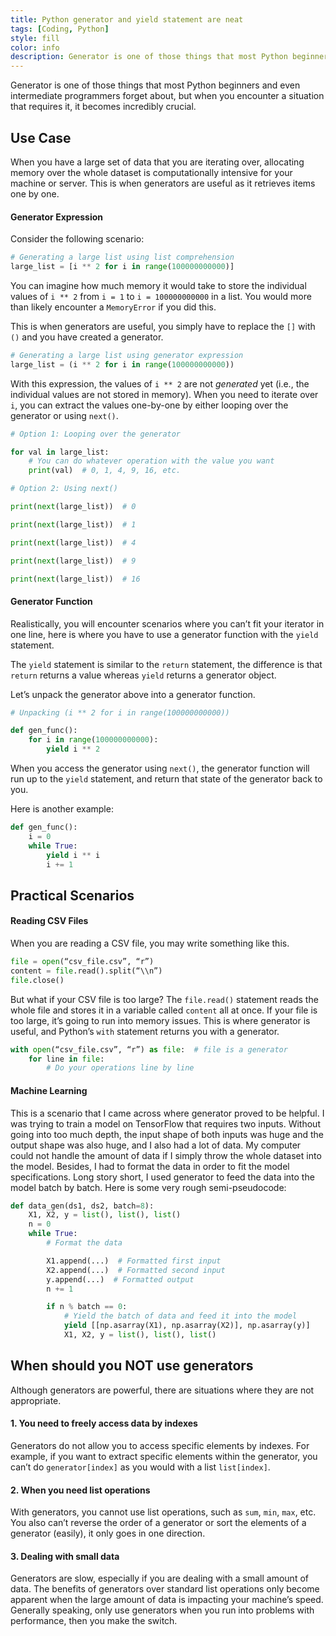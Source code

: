 ```yaml
---
title: Python generator and yield statement are neat
tags: [Coding, Python]
style: fill
color: info
description: Generator is one of those things that most Python beginners and even intermediate programmers forget about, but when you encounter a situation that requires it, it becomes incredibly crucial.
---
```


Generator is one of those things that most Python beginners and even intermediate programmers forget about, but when you encounter a situation that requires it, it becomes incredibly crucial.

## Use Case
When you have a large set of data that you are iterating over, allocating memory over the whole dataset is computationally intensive for your machine or server. This is when generators are useful as it retrieves items one by one.

#### Generator Expression
Consider the following scenario:

```python
# Generating a large list using list comprehension
large_list = [i ** 2 for i in range(100000000000)]
```

You can imagine how much memory it would take to store the individual values of `i ** 2` from `i = 1` to `i = 100000000000` in a list. You would more than likely encounter a `MemoryError` if you did this.

This is when generators are useful, you simply have to replace the `[]` with `()` and you have created a generator.

```python
# Generating a large list using generator expression
large_list = (i ** 2 for i in range(100000000000))
```

With this expression, the values of `i ** 2` are not *generated* yet (i.e., the individual values are not stored in memory). When you need to iterate over `i`, you can extract the values one-by-one by either looping over the generator or using `next()`.

```python
# Option 1: Looping over the generator

for val in large_list:
    # You can do whatever operation with the value you want
    print(val)  # 0, 1, 4, 9, 16, etc.
```

```python
# Option 2: Using next()

print(next(large_list))  # 0

print(next(large_list))  # 1

print(next(large_list))  # 4

print(next(large_list))  # 9

print(next(large_list))  # 16
```

#### Generator Function
Realistically, you will encounter scenarios where you can’t fit your iterator in one line, here is where you have to use a generator function with the `yield` statement.

The `yield` statement is similar to the `return` statement, the difference is that `return` returns a value whereas `yield` returns a generator object.

Let’s unpack the generator above into a generator function.

```python
# Unpacking (i ** 2 for i in range(100000000000))

def gen_func():
    for i in range(100000000000):
        yield i ** 2
```

When you access the generator using `next()`, the generator function will run up to the `yield` statement, and return that state of the generator back to you.

Here is another example:

```python
def gen_func():
    i = 0 
    while True:
        yield i ** i
        i += 1
```

## Practical Scenarios

#### Reading CSV Files
When you are reading a CSV file, you may write something like this.

```python
file = open(“csv_file.csv”, “r”)
content = file.read().split(“\\n”)
file.close()
```

But what if your CSV file is too large? The `file.read()` statement reads the whole file and stores it in a variable called `content` all at once. If your file is too large, it’s going to run into memory issues. This is where generator is useful, and Python’s `with` statement returns you with a generator.

```python
with open(“csv_file.csv”, “r”) as file:  # file is a generator
    for line in file:
        # Do your operations line by line
```

#### Machine Learning
This is a scenario that I came across where generator proved to be helpful. I was trying to train a model on TensorFlow that requires two inputs. Without going into too much depth, the input shape of both inputs was huge and the output shape was also huge, and I also had a lot of data. My computer could not handle the amount of data if I simply throw the whole dataset into the model. Besides, I had to format the data in order to fit the model specifications. Long story short, I used generator to feed the data into the model batch by batch. Here is some very rough semi-pseudocode:

```python
def data_gen(ds1, ds2, batch=8):
    X1, X2, y = list(), list(), list()
    n = 0
    while True:
        # Format the data

        X1.append(...)  # Formatted first input
        X2.append(...)  # Formatted second input
        y.append(...)  # Formatted output
        n += 1

        if n % batch == 0:
            # Yield the batch of data and feed it into the model
            yield [[np.asarray(X1), np.asarray(X2)], np.asarray(y)]
            X1, X2, y = list(), list(), list()
```

## When should you NOT use generators
Although generators are powerful, there are situations where they are not appropriate.

#### 1. You need to freely access data by indexes
Generators do not allow you to access specific elements by indexes. For example, if you want to extract specific elements within the generator, you can’t do `generator[index]` as you would with a list `list[index]`. 

#### 2. When you need list operations
With generators, you cannot use list operations, such as `sum`, `min`, `max`, etc. You also can’t reverse the order of a generator or sort the elements of a generator (easily), it only goes in one direction.

#### 3. Dealing with small data
Generators are slow, especially if you are dealing with a small amount of data. The benefits of generators over standard list operations only become apparent when the large amount of data is impacting your machine’s speed. Generally speaking, only use generators when you run into problems with performance, then you make the switch.
